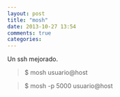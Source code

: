 ```yaml
---
layout: post
title: "mosh"
date: 2013-10-27 13:54
comments: true
categories: 
---
```

Un ssh mejorado.

>$ mosh usuario@host

>$ mosh -p 5000 usuario@host

